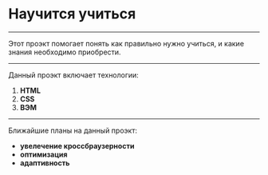 # Научится учиться
-------------------

Этот проэкт помогает понять как правильно нужно учиться, и какие знания необходимо приобрести.

--------------------------


Данный проэкт включает технологии: 
1. __HTML__
2. __CSS__ 
3. __BЭМ__
--------------------------


Ближайшие планы на данный проэкт:
* __увелечение кроссбраузерности__
* __оптимизация__ 
* __адаптивность__